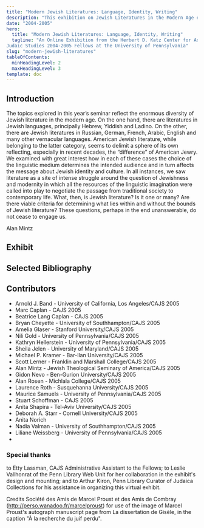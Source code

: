 ```yaml
---
title: "Modern Jewish Literatures: Language, Identity, Writing"
description: "This exhibition on Jewish Literatures in the Modern Age explores how literature became a site of intense struggle around Jewishness and modernity."
date: "2004-2005"
hero:
  title: "Modern Jewish Literatures: Language, Identity, Writing"
  tagline: "An Online Exhibition from the Herbert D. Katz Center for Advanced
Judaic Studies 2004-2005 Fellows at the University of Pennsylvania"
slug: "modern-jewish-literatures"
tableOfContents:
  minHeadingLevel: 2
  maxHeadingLevel: 3
template: doc
---
```


## Introduction


The topics explored in this year’s seminar reflect the enormous diversity of Jewish literature in the modern age.  On the one hand, there are literatures in Jewish languages, principally Hebrew, Yiddish and Ladino.  On the other, there are Jewish literatures in Russian, German, French, Arabic, English and many other vernacular languages. American Jewish literature, while belonging to the latter category, seems to delimit a sphere of its own reflecting, especially in recent decades, the “difference” of American Jewry.  We examined with great interest how in each of these cases the choice of the linguistic medium determines the intended audience and in turn affects the message about Jewish identity and culture.  In all instances, we saw literature as a site of intense struggle around the question of Jewishness and modernity in which all the resources of the linguistic imagination were called into play to negotiate the passage from traditional society to contemporary life.  What, then, is Jewish literature?  Is it one or many?  Are there viable criteria for determining what lies within and without the bounds of Jewish literature?  These questions, perhaps in the end unanswerable, do not cease to engage us.


Alan Mintz

## Exhibit

## Selected Bibliography

## Contributors

* Arnold J. Band - University of California, Los Angeles/CAJS 2005
* Marc Caplan - CAJS 2005
* Beatrice Lang Caplan - CAJS 2005
* Bryan Cheyette - University of Southhampton/CAJS 2005
* Amelia Glaser - Stanford University/CAJS 2005
* Nili Gold - University of Pennsylvania/CAJS 2005
* Kathryn Hellerstein - University of Pennsylvania/CAJS 2005
* Sheila Jelen - University of Maryland/CAJS 2005
* Michael P. Kramer - Bar-Ilan University/CAJS 2005
* Scott Lerner - Franklin and Marshall College/CAJS 2005
* Alan Mintz - Jewish Theological Seminary of America/CAJS 2005
* Gidon Nevo - Ben-Gurion University/CAJS 2005
* Alan Rosen - Michlala College/CAJS 2005
* Laurence Roth - Susquehanna University/CAJS 2005
* Maurice Samuels - University of Pennsylvania/CAJS 2005
* Stuart Schoffman - CAJS 2005
* Anita Shapira - Tel-Aviv University/CAJS 2005
* Deborah A. Starr - Cornell University/CAJS 2005
* Anita Norich
* Nadia Valman - University of Southhampton/CAJS 2005
* Liliane Weissberg - University of Pennsylvania/CAJS 2005
* 
### Special thanks
to Etty Lassman, CAJS Administrative Assistant to the Fellows; to Leslie Vallhonrat of the Penn Library Web Unit for her collaboration in the exhibit's design and mounting; and to Arthur Kiron, Penn Library Curator of Judaica Collections for his assistance in organizing this virtual exhibit.

Credits Société des Amis de Marcel Proust et des Amis de Combray (http://perso.wanadoo.fr/marcelproust) for use of the image of Marcel Proust's autograph manuscript page from La dissertation de Gisèle, in the caption "À la recherche du juif perdu".
 

